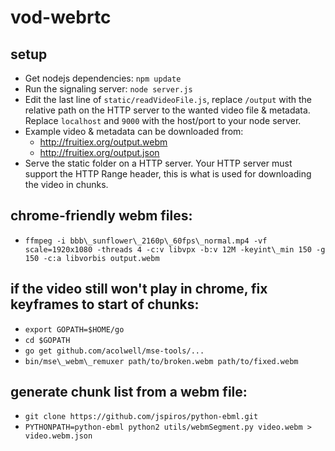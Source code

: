 vod-webrtc
==========

setup
-----
* Get nodejs dependencies: `npm update`
* Run the signaling server: `node server.js`
* Edit the last line of `static/readVideoFile.js`, replace `/output` with the
  relative path on the HTTP server to the wanted video file & metadata. Replace
  `localhost` and `9000` with the host/port to your node server.
* Example video & metadata can be downloaded from:
	* http://fruitiex.org/output.webm
	* http://fruitiex.org/output.json
* Serve the static folder on a HTTP server. Your HTTP server must support the
  HTTP Range header, this is what is used for downloading the video in chunks.

chrome-friendly webm files:
---------------------------
* `ffmpeg -i bbb\_sunflower\_2160p\_60fps\_normal.mp4 -vf scale=1920x1080 -threads 4 -c:v libvpx -b:v 12M -keyint\_min 150 -g 150 -c:a libvorbis output.webm`

if the video still won't play in chrome, fix keyframes to start of chunks:
--------------------------------------------------------------------------
* `export GOPATH=$HOME/go`
* `cd $GOPATH`
* `go get github.com/acolwell/mse-tools/...`
* `bin/mse\_webm\_remuxer path/to/broken.webm path/to/fixed.webm`

generate chunk list from a webm file:
-------------------------------------
* `git clone https://github.com/jspiros/python-ebml.git`
* `PYTHONPATH=python-ebml python2 utils/webmSegment.py video.webm > video.webm.json`

